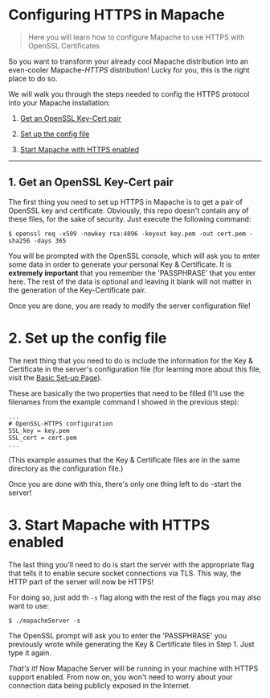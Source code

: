 # Configuring HTTPS in Mapache

> Here you will learn how to configure Mapache to use HTTPS with OpenSSL Certificates

So you want to transform your already cool Mapache distribution into an even-cooler Mapache-*HTTPS* distribution! Lucky for you, this is the right place to do so.

We will walk you through the steps needed to config the HTTPS protocol into your Mapache installation:

1. [Get an OpenSSL Key-Cert pair](#1-get-an-openssl-key-cert-pair)

2. [Set up the config file](#2-set-up-the-config-file)

3. [Start Mapache with HTTPS enabled](#3-start-mapache-with-https-enabled)

***

## 1. Get an OpenSSL Key-Cert pair

The first thing you need to set up HTTPS in Mapache is to get a pair of OpenSSL key and certificate. Obviously, this repo doesn't contain any of these files, for the sake of security. Just execute the following command:

```
$ openssl req -x509 -newkey rsa:4096 -keyout key.pem -out cert.pem -sha256 -days 365
```

You will be prompted with the OpenSSL console, which will ask you to enter some data in order to generate your personal Key & Certificate. It is **extremely important** that you remember the 'PASSPHRASE' that you enter here. The rest of the data is optional and leaving it blank will not matter in the generation of the Key-Certificate pair.

Once you are done, you are ready to modify the server configuration file!

# 2. Set up the config file

The next thing that you need to do is include the information for the Key & Certificate in the server's configuration file (for learning more about this file, visit the [Basic Set-up Page](./setup.md)).

These are basically the two properties that need to be filled (I'll use the filenames from the example command I showed in the previous step):

```
...
# OpenSSL-HTTPS configuration
SSL_key = key.pem
SSL_cert = cert.pem
...
```

(This example assumes that the Key & Certificate files are in the same directory as the configuration file.)

Once you are done with this, there's only one thing left to do -start the server!

# 3. Start Mapache with HTTPS enabled

The last thing you'll need to do is start the server with the appropriate flag that tells it to enable secure socket connections via TLS. This way, the HTTP part of the server will now be HTTPS!

For doing so, just add th `-s` flag along with the rest of the flags you may also want to use:

```
$ ./mapacheServer -s
```

The OpenSSL prompt will ask you to enter the 'PASSPHRASE' you previously wrote while generating the Key & Certificate files in Step 1. Just type it again.

*That's it!* Now Mapache Server will be running in your machine with HTTPS support enabled. From now on, you won't need to worry about your connection data being publicly exposed in the Internet.